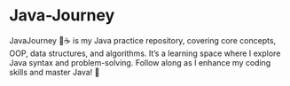 # Java-Journey
JavaJourney 🚀☕ is my Java practice repository, covering core concepts, OOP, data structures, and algorithms. It’s a learning space where I explore Java syntax and problem-solving. Follow along as I enhance my coding skills and master Java! 🚀
